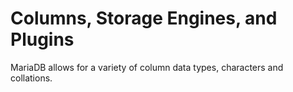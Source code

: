 
# Columns, Storage Engines, and Plugins

MariaDB allows for a variety of column data types, characters and collations.

